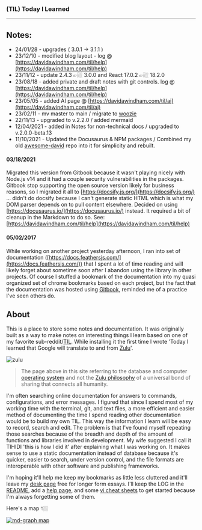 
### (TIL) Today I Learned  

---  

## Notes:

- 24/01/28 - upgrades ( 3.0.1 -> 3.1.1 )
- 23/12/10 - modified blog layout - log @ [https://davidawindham.com/til/help](https://davidawindham.com/til/help)
- 23/11/12 - update 2.4.3 👉🏼 3.0.0 and React 17.0.2 👉🏼 18.2.0
- 23/08/18 - added private and draft notes with git controls. log @ [https://davidawindham.com/til/help](https://davidawindham.com/til/help)
- 23/05/05 - added AI page @ [https://davidawindham.com/til/ai](https://davidawindham.com/til/ai)
- 23/02/11 - mv master to main / migrate to [woozie](https://davidawindham.com/til/docs/computers/woozie/)
- 22/11/13 - upgraded to v.2.2.0 / added mermaid
- 12/04/2021 - added in Notes for non-technical docs / upgraded to v.2.0.0-beta.13
- 11/10/2021 - Updated the Docusaurus & NPM packages / Combined my old [awesome-david](/lists) repo into it for simplicity and rebuilt. 

#### 03/18/2021

Migrated this version from Gitbook because it wasn't playing nicely with Node.js v14 and it had a couple security vulnerabilities in the packages. Gitbook stop supporting the open source version likely for business reasons, so I migrated it all to ~~[https://docsify.js.org/](https://docsify.js.org/)~~ ... didn't do docsify because I can't generate static HTML which is what my DOM parser depends on to pull content elsewhere. Decided on using [https://docusaurus.io/](https://docusaurus.io/) instead. It required a bit of cleanup in the Markdown to do so. See: [https://davidawindham.com/til/help](https://davidawindham.com/til/help)

#### 05/02/2017  

While working on another project yesterday afternoon, I ran into set of documentation ([https://docs.feathersjs.com/](https://docs.feathersjs.com/)) that I spent a lot of time reading and will likely forget about sometime soon after I abandon using the library in other projects. Of course I stuffed a bookmark of the documentation into my quasi organized set of chrome bookmarks based on each project, but the fact that the documentation was hosted using [Gitbook](https://github.com/GitbookIO/gitbook), reminded me of a practice I've seen others do.

## About
This is a place to store some notes and documentation. It was originally built as a way to make notes on interesting things I learn based on one of my favorite sub-reddit/[TIL](https://www.reddit.com/r/todayilearned/). While installing it the first time I wrote 'Today I learned that Google will translate to and from [Zulu](https://en.wikipedia.org/wiki/Zulu_language)'.  

![zulu](https://davidawindham.com/til/img/zulu.png)  

 > The page above in this site referring to the database and computer [operating system](https://en.wikipedia.org/wiki/Ubuntu) and not the [Zulu philosophy](https://en.wikipedia.org/wiki/Ubuntu_(philosophy))  of a universal bond of sharing that connects all humanity. 



I'm often searching online documentation for answers to commands, configurations, and error messages. I figured that since I spend most of my working time with the terminal, git, and text files, a more efficient and easier method of documenting the time I spend reading other documentation would be to build my own TIL. This way the information I learn will be easy to record, search and edit. The problem is that I've found myself repeating those searches because of the breadth and depth of the amount of functions and libraries involved in development. My wife suggested I call it TIHIDI 'this is how I did it' after explaining what I was working on. It makes sense to use a static documentation instead of database because it's quicker, easier to search, under version control, and the file formats are interoperable with other software and publishing frameworks.  

I'm hoping it'll help me keep my bookmarks as little less cluttered and it'll leave my [desk page](https://davidawindham.com/desk) free for longer form essays. I'll keep the LOG in the [README](https://code.davidawindham.com/david/til/src/master/README.md), add a [help page](/help), and some [vi cheat sheets](/docs/shell/vi) to get started because I'm always forgetting some of them.

Here's a map 👇🏼

[![md-graph map](https://davidawindham.com/til/img/til.jpg)](https://davidawindham.com/til/img/til.jpg)